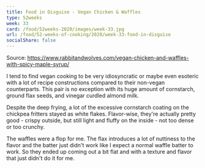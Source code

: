 ```yaml
---
title: Food in Disguise - Vegan Chicken & Waffles
type: 52weeks
week: 33
card: /food/52weeks-2020/images/week-33.jpg
url: /food/52-weeks-of-cooking/2020/week-33-food-in-disguise
socialShare: false
---
```


Source: https://www.rabbitandwolves.com/vegan-chicken-and-waffles-with-spicy-maple-syrup/

I tend to find vegan cooking to be very idiosyncratic or maybe even esoteric with a lot of recipe constructions compared to their non-vegan counterparts.  This pair is no exception with its huge amount of cornstarch, ground flax seeds, and vinegar curdled almond milk. 

Despite the deep frying, a lot of the excessive cornstarch coating on the chickpea fritters stayed as white flakes.  Flavor-wise, they're actually pretty good - crispy outside, but still light and fluffy on the inside - not too dense or too crunchy. 

 The waffles were a flop for me.  The flax introduces a lot of nuttiness to the flavor and the batter just didn't work like I expect a normal waffle batter to work.  So they ended up coming out a bit flat and with a texture and flavor that just didn't do it for me.
